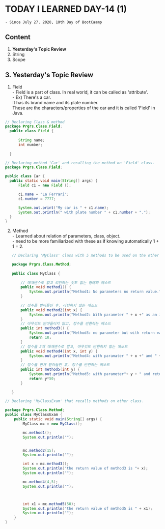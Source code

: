 # TODAY I LEARNED DAY-14 (1)
  `- Since July 27, 2020, 10th Day of BootCaamp`
  
## Content
  1. **Yesterday's Topic Review**
  2. String
  3. Scope  
  
## 3. Yesterday's Topic Review  
  1. Field  
    - Field is a part of class. In real world, it can be called as 'attribute'.  
    - Ex) There's a car.   
    It has its brand name and its plate number.   
    These are the characters/properties of the car and it is called 'Field' in Java. 
    
  ~~~java  
  // Declaring Class & method 
  package Prgrs.Class.Field;
    public class Field {
    
        String name;
        int number;
    
    }
  ~~~

  ~~~java
// Declaring method 'Car' and recalling the method on 'Field' class.
package Prgrs.Class.Field;

public class Car {
    public static void main(String[] args) {
        Field c1 = new Field ();

        c1.name = "La Ferrari";
        c1.number = 7777;

        System.out.print("My car is " + c1.name);
        System.out.println(" with plate number " + c1.number + ".");
    }
}
  ~~~
    
  2. Method  
    - Learned about relation of parameters, class, object.  
    - need to be more familiarized with these as if knowing automatically 1 + 1 = 2.
    
 ~~~java  
    // Declaring 'MyClass' class with 5 methods to be used on the other class.

    package Prgrs.Class.Method;
    
    public class MyClass {
    
        // 매개변수도 없고 리턴하는 것도 없는 형태의 메소드
        public void method1() {
            System.out.println("Method1: No parameters no return value.");
        }
    
        // 정수를 받아들인 후, 리턴하지 않는 메소드
        public void method2(int x) {
            System.out.println("Method2: With parameter " + x +" as an integer but no return value.");
        }
        // 아무것도 받아들이지 않고, 정수를 반환하는 메소드
        public int method3() {
            System.out.println("Method3: no parameter but with return value ");
            return 10;
        }
        // 정수를 2개 매개변수로 받고, 아무것도 반환하지 않는 메소드
        public void method4(int x, int y) {
            System.out.println("Method4: with paramater " + x +" and " + y +" but no return value.");
        }
        // 정수를 한개 받아들인 후, 정수를 반환하는 메소드
        public int method5(int y) {
            System.out.println("Method5: with parameter"+ y + " and return value.");
            return y*50;
        }
    
    }
~~~



```java
// Declaring 'MyClassExam' that recalls methods on other class.

package Prgrs.Class.Method;
public class MyClassExam {
    public static void main(String[] args) {
        MyClass mc = new MyClass();

        mc.method1();
        System.out.println("");


        mc.method2(15);
        System.out.println("");

        int x = mc.method3();
        System.out.println("the return value of method3 is "+ x);
        System.out.println("");

        mc.method4(4,5);
        System.out.println("");



        int x1 = mc.method5(50);
        System.out.println("the return value of method5 is " + x1);
        System.out.println("");
    }
}

```


